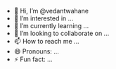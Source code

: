 - 👋 Hi, I’m @vedantwahane
- 👀 I’m interested in ...
- 🌱 I’m currently learning ...
- 💞️ I’m looking to collaborate on ...
- 📫 How to reach me ...
- 😄 Pronouns: ...
- ⚡ Fun fact: ...

<!---
vedantwahane/vedantwahane is a ✨ special ✨ repository because its `README.md` (this file) appears on your GitHub profile.
You can click the Preview link to take a look at your changes.
--->
